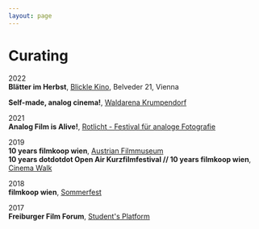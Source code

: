 ```yaml
---
layout: page
---
```

# Curating

2022<br>
<strong>Blätter im Herbst</strong>, <a href="" target="_blank">Blickle Kino</a>, Belveder 21, Vienna

<strong>Self-made, analog cinema!</strong>, <a href="" target="_blank">Waldarena Krumpendorf</a>

2021<br>
<strong>Analog Film is Alive!</strong>, <a href="https://www.rotlicht-festival.at/" rel="noopener noreferrer" target="_blank">Rotlicht - Festival für analoge Fotografie</a>

2019<br>
<strong>10 years filmkoop wien</strong>, <a href="https://www.filmmuseum.at/kinoprogramm/schiene?schienen_id=1571968231436" rel="noopener noreferrer" target="_blank">Austrian Filmmuseum</a><br>
<strong>10 years dotdotdot Open Air Kurzfilmfestival // 10 years filmkoop wien</strong>, <a href="https://www.filmkoopwien.at/de/10-jahre-dotdotdot-open-air-kurzfilmfestival-10-jahre-filmkoop-wien/" rel="noopener noreferrer" target="_blank">Cinema Walk</a>

2018<br>
<strong>filmkoop wien</strong>,  <a href="https://www.filmkoopwien.at/de/filmkoop-wien-spaetsommerfest/" rel="noopener noreferrer" target="_blank">Sommerfest</a>

2017<br>
<strong>Freiburger Film Forum</strong>, <a href="https://www.freiburger-filmforum.de/archiv/programm-2017/" rel="noopener noreferrer" target="_blank">Student's Platform</a>

<!--filmkoop wien 1: Blick und Berührung<br>
filmkoop wien 2: Strukturen und Projektionen<br>
filmkoop wien 3: Erzählungen aus Korn<br>-->
